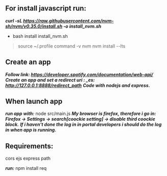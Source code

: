 ## For install javascript run:

***curl -sL https://raw.githubusercontent.com/nvm-sh/nvm/v0.35.0/install.sh -o install_nvm.sh***
* bash install install_nvm.sh
>source ~/.profile
>command -v nvm
>nvm install --lts

## Create an app

***Follow link: https://developer.spotify.com/documentation/web-api/***
***Create an app and set a redirect uri : \_es: http://127.0.0.1:8888/redirect_path***
***Code with nodejs and express.***

## When launch app 

***run app with:***
  node src/main.js 
***My browser is firefox, therefore i go in:***
***Firefox -> Settings -> search[coockie setting] -> disable third coockie block.***
***If i haven't done the log in in portal developers i should do the log in when app is running.***

## Requirements:
  
  cors
  ejs
  express
  path

***run:***
  npm install req
